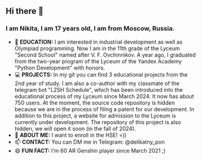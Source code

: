## Hi there 👋

### I am Nikita, I am 17 years old, I am from Moscow, Russia.
- 🔭 **EDUCATION:** I am interested in industrial development as well as Olympiad programming. Now I am in the 11th grade of the Lyceum "Second School" named after V. F. Ovchinnikov. A year ago, I graduated from the two-year program of the Lyceum of the Yandex Academy "Python Development" with honors.
- 💻 **PROJECTS:** In my git you can find 3 educational projects from the 2nd year of study. I am also a co-author with my classmate of the telegram bot "L2SH Schedule", which has been introduced into the educational process of my Lyceum since March 2024. It now has about 750 users. At the moment, the source code repository is hidden because we are in the process of filing a patent for our development. In addition to this project, a website for admission to the Lyceum is currently under development. The repository of this project is also hidden, we will open it soon (in the fall of 2024).
- 📸 **ABOUT ME:** I want to enroll in the HSE! =))
- 📫 **CONTACT:** You can DM me in Telegram: @delikatny_pon
- 😄 **FUN FACT:** I'm 60 AR Genshin player since March 2021 ;)
